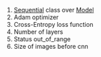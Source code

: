 1. [Sequential](https://keras.io/api/models/sequential/) class over [Model](https://keras.io/api/models/model/)
2. Adam optimizer
3. Cross-Entropy loss function
4. Number of layers
5. Status out_of_range
6. Size of images before cnn
